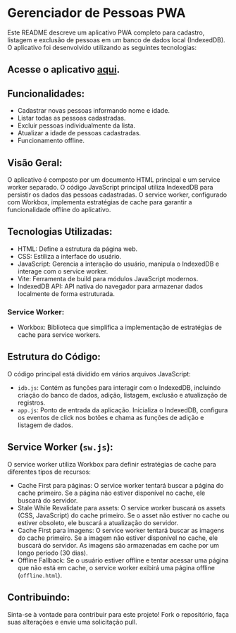 #  Gerenciador de Pessoas PWA

Este README descreve um aplicativo PWA completo para cadastro, listagem e exclusão de pessoas em um banco de dados local (IndexedDB). O aplicativo foi desenvolvido utilizando as seguintes tecnologias:

## Acesse o aplicativo [aqui](https://pwa-idb.vercel.app/).

## Funcionalidades:

- Cadastrar novas pessoas informando nome e idade.
- Listar todas as pessoas cadastradas.
- Excluir pessoas individualmente da lista.
- Atualizar a idade de pessoas cadastradas.
- Funcionamento offline.

## Visão Geral:

O aplicativo é composto por um documento HTML principal e um service worker separado. O código JavaScript principal utiliza IndexedDB para persistir os dados das pessoas cadastradas. O service worker, configurado com Workbox, implementa estratégias de cache para garantir a funcionalidade offline do aplicativo.

## Tecnologias Utilizadas:


- HTML: Define a estrutura da página web.
- CSS: Estiliza a interface do usuário.
- JavaScript: Gerencia a interação do usuário, manipula o IndexedDB e interage com o service worker.
- Vite: Ferramenta de build para módulos JavaScript modernos.
- IndexedDB API: API nativa do navegador para armazenar dados localmente de forma estruturada.

### Service Worker:

- Workbox: Biblioteca que simplifica a implementação de estratégias de cache para service workers.

## Estrutura do Código:

O código principal está dividido em vários arquivos JavaScript:

- `idb.js`: Contém as funções para interagir com o IndexedDB, incluindo criação do banco de dados, adição, listagem, exclusão e atualização de registros.
- `app.js`: Ponto de entrada da aplicação. Inicializa o IndexedDB, configura os eventos de click nos botões e chama as funções de adição e listagem de dados.

## Service Worker (`sw.js`):

O service worker utiliza Workbox para definir estratégias de cache para diferentes tipos de recursos:

- Cache First para páginas: O service worker tentará buscar a página do cache primeiro. Se a página não estiver disponível no cache, ele buscará do servidor.
- Stale While Revalidate para assets: O service worker buscará os assets (CSS, JavaScript) do cache primeiro. Se o asset não estiver no cache ou estiver obsoleto, ele buscará a atualização do servidor.
- Cache First para imagens: O service worker tentará buscar as imagens do cache primeiro. Se a imagem não estiver disponível no cache, ele buscará do servidor. As imagens são armazenadas em cache por um longo período (30 dias).
- Offline Fallback: Se o usuário estiver offline e tentar acessar uma página que não está em cache, o service worker exibirá uma página offline (`offline.html`).

## Contribuindo:

Sinta-se à vontade para contribuir para este projeto! Fork o repositório, faça suas alterações e envie uma solicitação pull.


